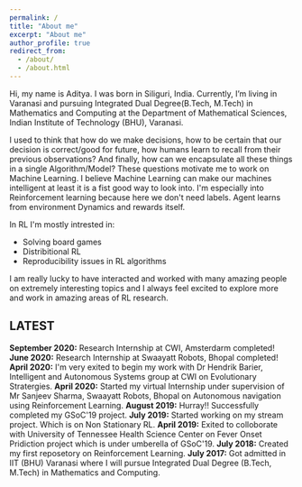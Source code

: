 ```yaml
---
permalink: /
title: "About me"
excerpt: "About me"
author_profile: true
redirect_from: 
  - /about/
  - /about.html
---
```


Hi, my name is Aditya. I was born in Siliguri, India. Currently, I’m living in Varanasi and pursuing Integrated Dual Degree(B.Tech, M.Tech) in Mathematics and Computing at the Department of Mathematical Sciences, Indian Institute of Technology (BHU), Varanasi.

I used to think that how do we make decisions, how to be certain that our decision is correct/good for future, how humans learn to recall from their previous observations? And finally, how can we encapsulate all these things in a single Algorithm/Model? These questions motivate me to work on Machine Learning. I believe Machine Learning can make our machines intelligent at least it is a fist good way to look into.
I'm especially into Reinforcement learning because here we don't need labels. Agent learns from environment Dynamics and rewards itself.

In RL I'm mostly intrested in:
- Solving board games
- Distribitional RL
- Reproducibility issues in RL algorithms

I am really lucky to have interacted and worked with many amazing people on extremely interesting topics and I always feel excited to explore more and work in amazing areas of RL research.


## **LATEST**
**September 2020:** Research Internship at CWI, Amsterdarm completed!
**June 2020:** Research Internship at Swaayatt Robots, Bhopal completed!
**April 2020:** I'm very exited to begin my work with Dr Hendrik Barier, Intelligent and Autonomous Systems group at CWI on Evolutionary Stratergies.
**April 2020:** Started my virtual Internship under supervision of Mr Sanjeev Sharma, Swaayatt Robots, Bhopal on Autonomous navigation using Reinforcement Learning.
**August 2019:** Hurray!! Successfully completed my GSoC'19 project.
**July 2019:** Started working on my stream project. Which is on Non Stationary RL.
**April 2019:** Exited to colloborate with University of Tennessee Health Science Center on Fever Onset Pridiction project which is under umberella of GSoC'19.
**July 2018:** Created my first reposetory on Reinforcement Learning.
**July 2017:** Got admitted in IIT (BHU) Varanasi where I will pursue Integrated Dual Degree (B.Tech, M.Tech) in Mathematics and Computing.
